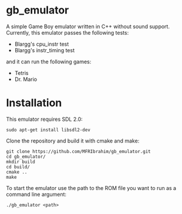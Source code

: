 # gb_emulator

A simple Game Boy emulator written in C++ without sound support. Currently, this emulator passes the following tests:
* Blargg's cpu_instr test
* Blargg's instr_timing test

and it can run the following games:
* Tetris
* Dr. Mario


# Installation
This emulator requires SDL 2.0:
```
sudo apt-get install libsdl2-dev
```

Clone the repository and build it with cmake and make:
```
git clone https://github.com/MFRIbrahim/gb_emulator.git
cd gb_emulator/
mkdir build
cd build/
cmake ..
make
```
To start the emulator use the path to the ROM file you want to run as a command line argument:
```
./gb_emulator <path>
```
